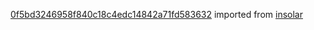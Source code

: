 [0f5bd3246958f840c18c4edc14842a71fd583632](https://github.com/insolar/insolar/commit/0f5bd3246958f840c18c4edc14842a71fd583632) imported from [insolar](https://github.com/insolar/insolar)
